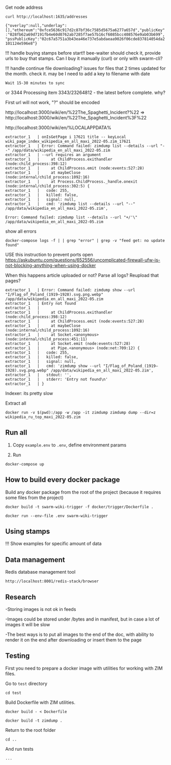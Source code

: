 Get node address

`curl http://localhost:1635/addresses`


`{"overlay":null,"underlay":[],"ethereum":"0xfce5636c917d2c87bf36c7585d5675a6277a657d","publicKey":"028fb62a69d7191fb4e60d0762ab7285f7ae57b16cf6085bcc408576e9ab03b699","pssPublicKey":"02c67a5751a3b43ea46e737e5abdaeaa9026f06cde837814054da2101124e596e8"}`

!!! handle buying stamps before start!! bee-waiter should check it, provide urls to buy that stamps. Can I buy it manually (curl) or only with swarm-cli?

!!! handle continue file downloading? issues for files that 2 times updated for the month. check it. may be I need to add a key to filename with date

`Wait 15-30 minutes to sync`

or 3344
Processing item 3343/23264812 - the latest before complete. why?

First url will not work, "?" should be encoded

http://localhost:3000/wiki/en/%22The_Spaghetti_Incident?%22 => http://localhost:3000/wiki/en/%22The_Spaghetti_Incident%3F%22

http://localhost:3000/wiki/en/%LOCALAPPDATA%

```
extractor_1   | onIsGetPage i 17621 title -- keyLocal wiki_page_index_wikipedia_en_all_maxi_2022-05.zim_17621
extractor_1   | Error: Command failed: zimdump list --details --url "--" /app/data/wikipedia_en_all_maxi_2022-05.zim
extractor_1   | --url requires an argument
extractor_1   |     at ChildProcess.exithandler (node:child_process:398:12)
extractor_1   |     at ChildProcess.emit (node:events:527:28)
extractor_1   |     at maybeClose (node:internal/child_process:1092:16)
extractor_1   |     at Process.ChildProcess._handle.onexit (node:internal/child_process:302:5) {
extractor_1   |   code: 255,
extractor_1   |   killed: false,
extractor_1   |   signal: null,
extractor_1   |   cmd: 'zimdump list --details --url "--" /app/data/wikipedia_en_all_maxi_2022-05.zim',
```

`Error: Command failed: zimdump list --details --url "+/'\" /app/data/wikipedia_en_all_maxi_2022-05.zim`

show all errors

`docker-compose logs -f | | grep "error" | grep -v "feed get: no update found"`

USE this instruction to prevent ports open https://askubuntu.com/questions/652556/uncomplicated-firewall-ufw-is-not-blocking-anything-when-using-docker

When this happens article uploaded or not? Parse all logs? Reupload that pages?

```
extractor_1   | Error: Command failed: zimdump show --url "I/Flag_of_Poland_(1919–1928).svg.png.webp" /app/data/wikipedia_en_all_maxi_2022-05.zim
extractor_1   | Entry not found
extractor_1   | 
extractor_1   |     at ChildProcess.exithandler (node:child_process:398:12)
extractor_1   |     at ChildProcess.emit (node:events:527:28)
extractor_1   |     at maybeClose (node:internal/child_process:1092:16)
extractor_1   |     at Socket.<anonymous> (node:internal/child_process:451:11)
extractor_1   |     at Socket.emit (node:events:527:28)
extractor_1   |     at Pipe.<anonymous> (node:net:709:12) {
extractor_1   |   code: 255,
extractor_1   |   killed: false,
extractor_1   |   signal: null,
extractor_1   |   cmd: 'zimdump show --url "I/Flag_of_Poland_(1919–1928).svg.png.webp" /app/data/wikipedia_en_all_maxi_2022-05.zim',
extractor_1   |   stdout: '',
extractor_1   |   stderr: 'Entry not found\n'
extractor_1   | }
```

Indexer: its pretty slow


Extract all

```
docker run -v $(pwd):/app -w /app -it zimdump zimdump dump --dir=z wikipedia_ru_top_maxi_2022-05.zim
```

## Run all

1) Copy `example.env` to `.env`, define environment params

2) Run 

`docker-compose up`

## How to build every docker package

Build any docker package from the root of the project (because it requires some files from the project)

`docker build -t swarm-wiki-trigger -f docker/trigger/Dockerfile . `

`docker run --env-file .env swarm-wiki-trigger`

## Using stamps

!!! Show examples for specific amount of data

## Data management

Redis database management tool

`http://localhost:8001/redis-stack/browser`

## Research

-Storing images is not ok in feeds

-Images could be stored under /bytes and in manifest, but in case a lot of images it will be slow

-The best ways is to put all images to the end of the doc, with ability to render it on the end after downloading or insert them to the page

## Testing

First you need to prepare a docker image with utilities for working with ZIM files.

Go to `test` directory

`cd test`

Build Dockerfile with ZIM utilities.

`docker build - < Dockerfile`

`docker build -t zimdump .`

Return to the root folder

`cd ..`

And run tests

`...`